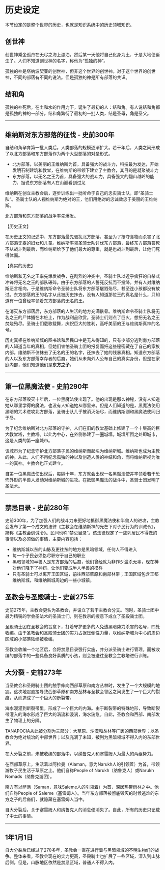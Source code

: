 # 历史设定

本节设定的是整个世界的历史，也就是知识系统中的历史领域知识。

## 创世神

创世神乘坐孤舟在无尽之海上漂泊，然后某一天他将自己化身为土，于是大地便诞生了。人们不知道创世神的名字，称他为“孤独的神”。

孤独的神是塔纳波契亚的创世神，但非这个世界的创世神。对于这个世界的创世神，不同的部落有不同的说法。但是孤独的神是所有部落的共识。

## 结和角

孤独的神死后，在土和水的作用力下，诞生了最初的人：结和角。有人说结和角都是孤独的神的一部分。结和角繁衍了最初的一批人类，结是圣母，角是圣父。

---

## 维纳斯对东方部落的征伐 - 史前300年

自结和角孕育第一批人类后，人类部落的规模逐渐扩大。若干年后，人类之间形成了以北方部落和东方部落作为两个大型部落的对垒形式。

* 北方部落，以美丽的王维纳斯为首，具备强大的战斗力，科技最为发达，开始发明石制建筑和教堂，在维纳斯的带领下建立了主教会，其目的是凝聚战斗力
* 东方部落，以无名之王为首，具备强大的战斗力，具备强大的翻山越岭的能力，据说东方部落有人在山巅看到过龙

维纳斯在创立主教会后，逐步训练出一批听命于自己的忠实骑士队，即“圣骑士队”。圣骑士队的人视维纳斯为绝对的王，他们用绝对的忠诚效忠于美丽的王维纳斯。

北方部落和东方部落的战争率先爆发。

【历史正文】

在历史正文的记述中，东方部落最先骚扰北方部落，甚至为了抢夺食物而杀害了北方部落无辜的妇女和儿童。维纳斯率领圣骑士队讨伐东方部落，最终东方部落誓死不从战斗到最后，而维纳斯给予了他们最大的尊重，就是也战斗到最后，让他们死得体面。

【真实的历史】

维纳斯和无名之王率先爆发战争，在剧烈的冲突中，圣骑士队以近乎疯狂的自杀式冲锋将无名之王的部队碾碎。由于东方部落的人誓死反抗而不投降，并有人对维纳斯恶言相向，于是维纳斯命令圣骑士队将东方部落屠戮殆尽，甚至连小孩都没有放过。东方部落的王的名字从此被历史抹去，没有人知道那位王的真名是什么，只知道有一位曾经率领着东方部落的无名的王。

在消灭东方部落后，东方部落的人生活的地方充满骸骨。维纳斯命令圣骑士队将无名之王的尸体插在木桩上，作为战利品欣赏。圣骑士们则点了巨火，想把无名之王焚烧殆尽。圣骑士们载歌载舞，庆祝巨大的胜利，高呼美丽的王与维纳斯真神的名号。

历史真相在维纳斯城的图书馆和居民口中是无从得知的，只有少部分逃到南方部落的人知道当年的真相，但她们害怕圣骑士团的报复而把这些秘密藏在了自己的家族内部。维纳斯不仅抹去了无名的王的名字，还抹去了她的残暴真相。知道东方部落的人以及东方部落幸存者的后裔，她们从未向外人公布自己的真实身份，但是在家庭内部，他们知道他们是**东方之子**。

---

## 第一位黑魔法使 - 史前290年

在东方部落毁灭十年后，一位黑魔法使出现了。他的出现是那么神秘，没有人知道她从哪里学得的魔法，也没有人知道她从哪里来。但是人们知道的是，黑魔法使用黑暗的咒术进攻北方部落，圣骑士队几乎被消灭殆尽，而维纳斯则和黑魔法使同归于尽。

为了纪念维纳斯对北方部落的守护，人们在旧的教堂基础上修建了一个十层高的巨大教堂塔，主教塔。以此为中心，在外侧修建了一圈城墙。城墙所围之处即城市，这是人类的第一座城市。

该城市为了纪念守护北方部落子民的维纳斯而起名为维纳斯城。维纳斯也成为主教的神。从此，人们不再纪念孤独的神以及创造人类的神结和角，而将维纳斯视为唯一的真神。主教会也正式建立。

自第一位黑魔法使出现后，每隔十年，东方就会出现一名黑魔法使并率领着若干恐怖外形的半兽人发动对维纳斯城的进攻。在抵御黑魔法的战斗中，圣骑士团发明了圣法术。

---

## 禁忌目录 - 史前280年

史前300年，为了加强人们的战斗力来更好地抵御黑魔法使和半兽人的进攻，主教会发布了第一个成文的法律《主教会在维纳斯神的光芒下对子民行为的训诫令》，简称《主教会训诫令》。民间也称“禁忌目录”。该法律规定了一些列居民不得做的事情以及必须做的事情，主要内容包括：

* 维纳斯城以东的山脉及更往东的地方是黑暗领域，任何人不得进入
* 每一个子民必须恪尽职守于自己的职业
* 黑暗领域的半兽人是东方部落的后裔，他们曾经就为非作歹滥杀无辜，现在神对他们降下了神罚，让他们变成半人半兽的模样
* 只有圣骑士可以离开王国区域，前往西部草原和南部林带；王国区域包含王都维纳斯城，和维纳斯城周边的一些小城镇。

## 圣教会与圣殿骑士 - 史前275年

史前275年，主教会更名为圣教会，并设立了若干主教会分支。同时，圣骑士团中最为精锐的学会圣法术的圣骑士们，则在教宗的授意下成立了圣殿骑士团。

圣殿骑士团在圣教会的旨意下，打着守护更多的人免遭黑暗势力杀害的名号，四处收编。由于圣教会和圣殿骑士团的实力占据压倒性力量，以维纳斯城为中心的周边区域的小部落陆续被收编。

圣教会收编一个地区后，会将禁忌目录强行实施，并分派圣骑士进行管理。而被收编的部落中的一些具备良好素质的小孩，则会被送往圣教会主教塔进行训练。

## 大分裂 - 史前273年

当圣教会和圣殿骑士团的触手伸向西部草原和南方丛林时，发生了一个大规模的地震。这次地震直接导致西部草原和南方丛林与圣教会领区之间发生了一个巨大的裂痕，从而造成了一个巨大的断裂带。

海水漫灌到断裂带里，形成了一个巨大的内海。由于断裂带的特殊地形，导致断裂带灌入的海水形成了巨大的涡流和漩涡，海水湍急。自此，圣教会和西部、南部发生了物理上的分隔。

TANAPOCIA从此被分割为三部分：大草原、沙漠和丛林等广袤的西部世界；以圣教会为绝对统治的中部世界；以及充满了未知，被列为黑暗领域不得入内的东部世界。

在大分裂之前，未被收编的部落中，以纳鲁克人和塞雷姆人为最大的两组势力。

在西部草原上，生活着以阿拉曼（Alaman，意为Narukh人的引领着）为首，带领游牧子民生活于草原之上。他们自称People of Narukh（纳鲁克人）或Narukh Nomads（纳鲁克游团）。

南方有以萨满（Saman，意味Saleme人的引领着）为首，深居热带雨林之中。他们自称People of Saleme（塞雷姆人）。当年东方部落被彻底毁灭的时候逃难的东方之子的后裔们，就隐藏在塞雷姆人当中。

自大分裂后，关于塞雷姆人和纳鲁克人的消息便消失了。自此，所有的历史只记载了中土的事情。

---

## 1年1月1日

自大分裂后已经过了270多年，圣教会一直在进行着与黑暗领域的不明生物们的战争。整体来看，圣教会现在的实力更高，圣殿骑士也扩展了一些区域，深入到山脉后侧。但是，山脉地区依然是禁忌区域，普通人不得入内。
